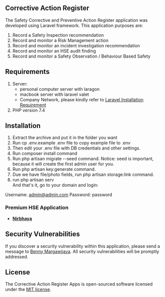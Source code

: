 ## Corrective Action Register

The Safety Corrective and Preventive Action Register application was developed using Laravel framework. This application purposes are:
1. Record a Safety Inspection recommendation
2. Record and monitor a Risk Management action
3. Record and monitor an incident investigation recommendation
4. Record and monitor an HSE audit finding
5. Record and monitor a Safety Observation / Behaviour Based Safety

## Requirements
1. Server: 
   - personal computer server with laragon
   - macbook server with laravel valet
   - Company Network, please kindly refer to [Laravel Installation Requirement](https://laravel.com/docs/8.x/installation) 
2. PHP version 7.4 
   
## Installation

1. Extract the archive and put it in the folder you want
2. Run cp .env.example .env file to copy example file to .env
3. Then edit your .env file with DB credentials and other settings.
4. Run composer install command
5. Run php artisan migrate --seed command.
   Notice: seed is important, because it will create the first admin user for you.
6. Run php artisan key:generate command.
7. Due we have file/photo fields, run php artisan storage:link command.
8. run php artisan serv  
And that's it, go to your domain and login:

Username:	admin@admin.com
Password:	password

### Premium HSE Application

- **[Nirbhaya](https://nirbhaya.id/)**

## Security Vulnerabilities

If you discover a security vulnerability within this application, please send a message to [Benny Margawijaya](https://www.linkedin.com/in/bennymargawijaya/). All security vulnerabilities will be promptly addressed.

## License

The Corrective Action Register Apps is open-sourced software licensed under the [MIT license](https://opensource.org/licenses/MIT).

